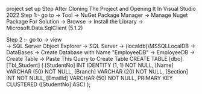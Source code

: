 project set up
Step After Cloning The Project and Opening It In Visual Studio 2022
Step 1:- 
    go to -> Tool
          -> NuGet Package Manager 
          -> Manage Nuget Package For Solution
          -> Browse -> Install the Library
          -> Microsoft.Data.SqlClient (5.1.2)
 
Step 2 :-
   go to -> view  
         -> SQL Server Object Explorer -> SQL Server
         -> (localdb)\MSSQLLocalDB -> DataBases
         ->  Create Database with Name "EmployeeDB"
         ->  EmployeeDB -> Create Table 
         -> Paste This Query to Create Table
         CREATE TABLE [dbo].[Tbl_Student] (
             [StudentNo] INT          IDENTITY (1, 1) NOT NULL,
             [Name]      VARCHAR (50) NOT NULL,
             [Branch]    VARCHAR (20) NOT NULL,
             [Section]   INT          NOT NULL,
             [EmailId]   VARCHAR (50) NOT NULL,
             PRIMARY KEY CLUSTERED ([StudentNo] ASC)
         );


         
